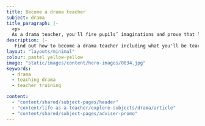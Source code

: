 ```yaml
---
title: Become a drama teacher
subject: drama
title_paragraph: |-
  <p>
  As a drama teacher, you'll fire pupils’ imaginations and prove that learning can be fun. On and off stage, you'll build their confidence and give them the chance to shine.</p>
description: |-
   Find out how to become a drama teacher including what you'll be teaching and what funding is available to help you train.
layout: "layouts/minimal"
colour: pastel yellow-yellow
image: "static/images/content/hero-images/0034.jpg"
keywords:
  - drama
  - teaching drama
  - teacher training

content:
  - "content/shared/subject-pages/header"
  - "content/life-as-a-teacher/explore-subjects/drama/article"
  - "content/shared/subject-pages/adviser-promo"
---
```

